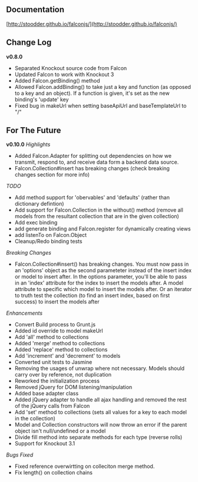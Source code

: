 ## Documentation
[http://stoodder.github.io/falconjs/](http://stoodder.github.io/falconjs/)

## Change Log
**v0.8.0**
* Separated Knockout source code from Falcon
* Updated Falcon to work with Knockout 3
* Added Falcon.getBinding() method
* Allowed Falcon.addBinding() to take just a key and function (as opposed to a key and an object). If a function is given, it's set as the new binding's 'update' key
* Fixed bug in makeUrl when setting baseApiUrl and baseTemplateUrl to "/"


## For The Future
**v0.10.0**
_Highlights_
* Added Falcon.Adapter for splitting out dependencies on how we transmit, respond to, and receive data form a backend data source.
* Falcon.Collection#insert has breaking changes (check breaking changes section for more info)

_TODO_
* Add method support for 'obervables' and 'defaults' (rather than dictionary defintion)
* Add support for Falcon.Collection in the without() method (remove all models from the resultant collection that are in the given collection)
* Add exec binding
* add generate binding and Falcon.register for dynamically creating views
* add listenTo on Falcon.Object
* Cleanup/Redo binding tests

_Breaking Changes_
* Falcon.Collection#insert() has breaking changes. You must now pass in an 'options' object as the second parameteter instead of the insert index or model to insert after. In the options parameter, you'll be able to pass in an 'index' attribute for the index to insert the models after. A model attribute to specific which model to insert the models after. Or an iterator to truth test the collection (to find an insert index, based on first success) to insert the models after

_Enhancements_
* Convert Build process to Grunt.js
* Added id override to model makeUrl
* Add 'all' method to collections
* Added 'merge' method to collections
* Added 'replace' method to collections
* Add 'increment' and 'decrement' to models
* Converted unit tests to Jasmine
* Removing the usages of unwrap where not necessary. Models should carry over by reference, not duplication
* Reworked the initialization process
* Removed jQuery for DOM listening/manipulation
* Added base adapter class
* Added jQuery adapter to handle all ajax handling and removed the rest of the jQuery calls from Falcon
* Add 'set' method to collections (sets all values for a key to each model in the collection)
* Model and Collection constructors will now throw an error if the parent object isn't null/undefined or a model
* Divide fill method into separate methods for each type (reverse rolls)
* Support for Knockout 3.1

_Bugs Fixed_
* Fixed reference overwirtting on colleciton merge method.
* Fix length() on collection chains
